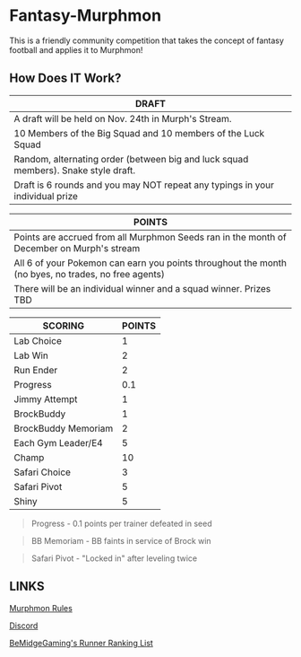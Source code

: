# Fantasy-Murphmon
This is a friendly community competition that takes the concept of fantasy football and applies it to Murphmon!

## How Does IT Work?

|DRAFT|
|-|
|A draft will be held on Nov. 24th in Murph's Stream.|
|10 Members of the Big Squad and 10 members of the Luck Squad|
|Random, alternating order (between big and luck squad members). Snake style draft.|
|Draft is 6 rounds and you may NOT repeat any typings in your individual prize|

|POINTS|
|-|
|Points are accrued from all Murphmon Seeds ran in the month of December on Murph's stream|
|All 6 of your Pokemon can earn you points throughout the month (no byes, no trades, no free agents)|
|There will be an individual winner and a squad winner. Prizes TBD|

|SCORING|POINTS|
|-|-|
|Lab Choice| 1 |
|Lab Win| 2 |
|Run Ender| 2 |
|Progress| 0.1 |
|Jimmy Attempt| 1 |
|BrockBuddy| 1 |
|BrockBuddy Memoriam| 2 |
|Each Gym Leader/E4| 5 |
|Champ| 10 |
|Safari Choice| 3 |
|Safari Pivot| 5 |
|Shiny| 5 |

> Progress - 0.1 points per trainer defeated in seed

> BB Memoriam - BB faints in service of Brock win

> Safari Pivot - "Locked in" after leveling twice

## LINKS
[Murphmon Rules](https://takejoshyy.github.io/TheMurphVerse/#core-games-rules)

[Discord](https://discord.gg/z2SqRbNr)

[BeMidgeGaming's Runner Ranking List](https://github.com/BigMurph619/Fantasy-Murphmon/blob/main/MurphmodeRunnerRankingsV1.1.xlsx)
